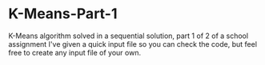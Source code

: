 # K-Means-Part-1
K-Means algorithm solved in a sequential solution, part 1 of 2 of a school assignment
I've given a quick input file so you can check the code, but feel free to create any input file of your own.
